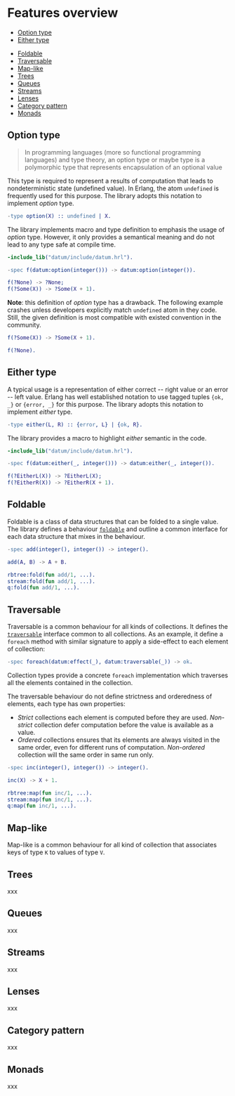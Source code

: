 # Features overview

* [Option type](#option-type)
* [Either type](#either-type)
<!-- * [Type safe cast](#type-safe-cast) -->
* [Foldable](#foldable)
* [Traversable](#traversable)
* [Map-like](#map-like)
* [Trees](#trees)
* [Queues](#queues)
* [Streams](#stream)
* [Lenses](#lenses)
* [Category pattern](#category-pattern)
* [Monads](#monads)

## Option type

> In programming languages (more so functional programming languages) and type theory, an option type or maybe type is a polymorphic type that represents encapsulation of an optional value

This type is required to represent a results of computation that leads to nondeterministic state (undefined value). In Erlang, the atom `undefined` is frequently used for this purpose. The library adopts this notation to implement *option* type.

```erlang
-type option(X) :: undefined | X.
```

The library implements macro and type definition to emphasis the usage of *option* type. However, it only provides a semantical meaning and do not lead to any type safe at compile time. 

```erlang
-include_lib("datum/include/datum.hrl").

-spec f(datum:option(integer())) -> datum:option(integer()).

f(?None) -> ?None;    
f(?Some(X)) -> ?Some(X + 1).
```

**Note**: this definition of *option* type has a drawback. The following example crashes unless developers explicitly match `undefined` atom in they code. Still, the given definition is most compatible with existed convention in the community. 

```erlang
f(?Some(X)) -> ?Some(X + 1).

f(?None).
```

## Either type

A typical usage is a representation of either correct -- right value or an error -- left value. Erlang has well established notation to use tagged tuples `{ok, _}` or `{error, _}` for this purpose. The library adopts this notation to implement *either* type.

```erlang
-type either(L, R) :: {error, L} | {ok, R}.
```

The library provides a macro to highlight *either* semantic in the code.

```erlang
-include_lib("datum/include/datum.hrl").

-spec f(datum:either(_, integer())) -> datum:either(_, integer()).

f(?EitherL(X)) -> ?EitherL(X);    
f(?EitherR(X)) -> ?EitherR(X + 1).
```

<!--
## Type safe cast

TBD
-->

## Foldable

Foldable is a class of data structures that can be folded to a single value. The library defines a behaviour [`foldable`](src/foldable.erl) and outline a common interface for each data structure that mixes in the behaviour.

```erlang
-spec add(integer(), integer()) -> integer().

add(A, B) -> A + B.

rbtree:fold(fun add/1, ...).
stream:fold(fun add/1, ...).
q:fold(fun add/1, ...).
```

## Traversable

Traversable is a common behaviour for all kinds of collections. It defines the [`traversable`](src/traversable.erl) interface common to all collections. As an example, it define a `foreach` method with similar signature to apply a side-effect to each element of collection:

```erlang
-spec foreach(datum:effect(_), datum:traversable(_)) -> ok.
``` 
Collection types provide a concrete `foreach` implementation which traverses all the elements contained in the collection.    

The traversable behaviour do not define strictness and orderedness of elements, each type has own properties:

* *Strict* collections each element is computed before they are used. *Non-strict* collection defer computation before the value is available as a value.
* *Ordered* collections ensures that its elements are always visited in the same order, even for different runs of computation. *Non-ordered* collection will the same order in same run only.

```erlang
-spec inc(integer(), integer()) -> integer().

inc(X) -> X + 1.

rbtree:map(fun inc/1, ...).
stream:map(fun inc/1, ...).
q:map(fun inc/1, ...).
```

## Map-like

Map-like is a common behaviour for all kind of collection that associates keys of type `K` to values of type `V`. 


## Trees

xxx

## Queues

xxx


## Streams

xxx



## Lenses

xxx



## Category pattern

xxx



## Monads

xxx

